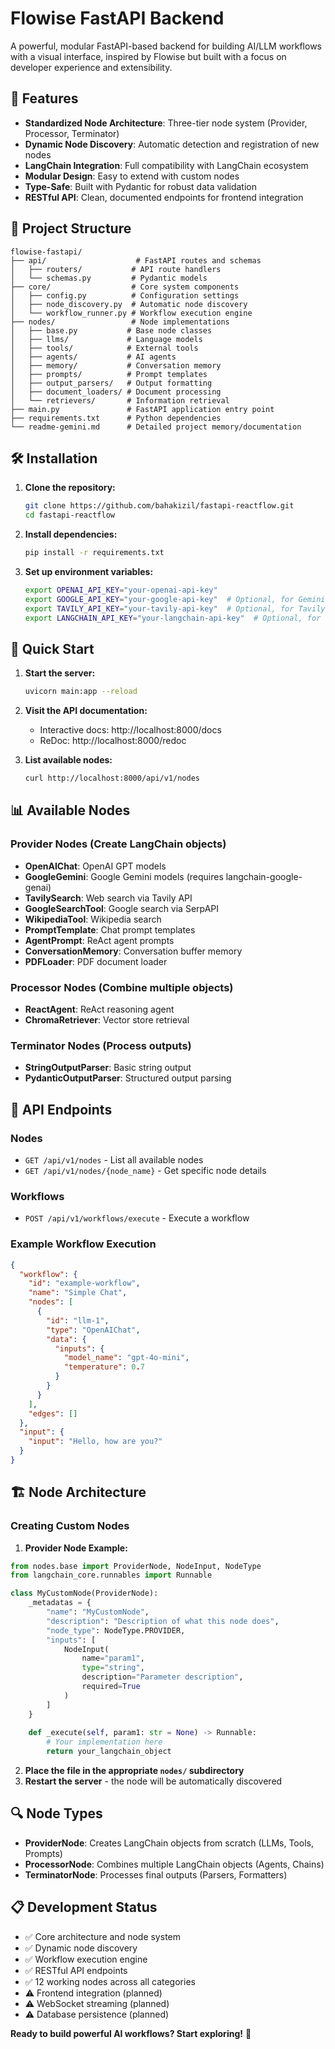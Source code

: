 # Flowise FastAPI Backend

A powerful, modular FastAPI-based backend for building AI/LLM workflows with a visual interface, inspired by Flowise but built with a focus on developer experience and extensibility.

## 🚀 Features

- **Standardized Node Architecture**: Three-tier node system (Provider, Processor, Terminator)
- **Dynamic Node Discovery**: Automatic detection and registration of new nodes
- **LangChain Integration**: Full compatibility with LangChain ecosystem
- **Modular Design**: Easy to extend with custom nodes
- **Type-Safe**: Built with Pydantic for robust data validation
- **RESTful API**: Clean, documented endpoints for frontend integration

## 📁 Project Structure

```
flowise-fastapi/
├── api/                    # FastAPI routes and schemas
│   ├── routers/           # API route handlers
│   └── schemas.py         # Pydantic models
├── core/                  # Core system components
│   ├── config.py          # Configuration settings
│   ├── node_discovery.py  # Automatic node discovery
│   └── workflow_runner.py # Workflow execution engine
├── nodes/                 # Node implementations
│   ├── base.py           # Base node classes
│   ├── llms/             # Language models
│   ├── tools/            # External tools
│   ├── agents/           # AI agents
│   ├── memory/           # Conversation memory
│   ├── prompts/          # Prompt templates
│   ├── output_parsers/   # Output formatting
│   ├── document_loaders/ # Document processing
│   └── retrievers/       # Information retrieval
├── main.py               # FastAPI application entry point
├── requirements.txt      # Python dependencies
└── readme-gemini.md      # Detailed project memory/documentation
```

## 🛠 Installation

1. **Clone the repository:**
   ```bash
   git clone https://github.com/bahakizil/fastapi-reactflow.git
   cd fastapi-reactflow
   ```

2. **Install dependencies:**
   ```bash
   pip install -r requirements.txt
   ```

3. **Set up environment variables:**
   ```bash
   export OPENAI_API_KEY="your-openai-api-key"
   export GOOGLE_API_KEY="your-google-api-key"  # Optional, for Gemini
   export TAVILY_API_KEY="your-tavily-api-key"  # Optional, for Tavily search
   export LANGCHAIN_API_KEY="your-langchain-api-key"  # Optional, for LangSmith tracing
   ```

## 🚀 Quick Start

1. **Start the server:**
   ```bash
   uvicorn main:app --reload
   ```

2. **Visit the API documentation:**
   - Interactive docs: http://localhost:8000/docs
   - ReDoc: http://localhost:8000/redoc

3. **List available nodes:**
   ```bash
   curl http://localhost:8000/api/v1/nodes
   ```

## 📊 Available Nodes

### Provider Nodes (Create LangChain objects)
- **OpenAIChat**: OpenAI GPT models
- **GoogleGemini**: Google Gemini models (requires langchain-google-genai)
- **TavilySearch**: Web search via Tavily API
- **GoogleSearchTool**: Google search via SerpAPI
- **WikipediaTool**: Wikipedia search
- **PromptTemplate**: Chat prompt templates
- **AgentPrompt**: ReAct agent prompts
- **ConversationMemory**: Conversation buffer memory
- **PDFLoader**: PDF document loader

### Processor Nodes (Combine multiple objects)
- **ReactAgent**: ReAct reasoning agent
- **ChromaRetriever**: Vector store retrieval

### Terminator Nodes (Process outputs)
- **StringOutputParser**: Basic string output
- **PydanticOutputParser**: Structured output parsing

## 🔧 API Endpoints

### Nodes
- `GET /api/v1/nodes` - List all available nodes
- `GET /api/v1/nodes/{node_name}` - Get specific node details

### Workflows
- `POST /api/v1/workflows/execute` - Execute a workflow

### Example Workflow Execution
```json
{
  "workflow": {
    "id": "example-workflow",
    "name": "Simple Chat",
    "nodes": [
      {
        "id": "llm-1",
        "type": "OpenAIChat",
        "data": {
          "inputs": {
            "model_name": "gpt-4o-mini",
            "temperature": 0.7
          }
        }
      }
    ],
    "edges": []
  },
  "input": {
    "input": "Hello, how are you?"
  }
}
```

## 🏗 Node Architecture

### Creating Custom Nodes

1. **Provider Node Example:**
```python
from nodes.base import ProviderNode, NodeInput, NodeType
from langchain_core.runnables import Runnable

class MyCustomNode(ProviderNode):
    _metadatas = {
        "name": "MyCustomNode",
        "description": "Description of what this node does",
        "node_type": NodeType.PROVIDER,
        "inputs": [
            NodeInput(
                name="param1",
                type="string",
                description="Parameter description",
                required=True
            )
        ]
    }
    
    def _execute(self, param1: str = None) -> Runnable:
        # Your implementation here
        return your_langchain_object
```

2. **Place the file in the appropriate `nodes/` subdirectory**
3. **Restart the server** - the node will be automatically discovered

## 🔍 Node Types

- **ProviderNode**: Creates LangChain objects from scratch (LLMs, Tools, Prompts)
- **ProcessorNode**: Combines multiple LangChain objects (Agents, Chains)
- **TerminatorNode**: Processes final outputs (Parsers, Formatters)

## 📋 Development Status

- ✅ Core architecture and node system
- ✅ Dynamic node discovery
- ✅ Workflow execution engine
- ✅ RESTful API endpoints
- ✅ 12 working nodes across all categories
- ⚠️ Frontend integration (planned)
- ⚠️ WebSocket streaming (planned)
- ⚠️ Database persistence (planned)


**Ready to build powerful AI workflows? Start exploring!** 🚀